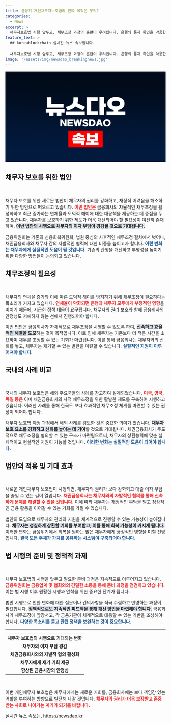 ```yaml
---
title: 금융위 개인채무자보호법의 진짜 목적은 무엇?
categories:
  - News
excerpt: >
  채무자보호법 시행 앞두고, 채무조정 과정의 혼란이 우려됩니다. 은행의 통지 확인을 악용한 사례와 연체율 악화 가능성이 제기되며, 과연 금융회사는 이 법을 제대로 실행할 수 있을까요?
feature_text: >
  ## koreablockchain 실시간 뉴스 속보입니다.

  채무자보호법 시행 앞두고, 채무조정 과정의 혼란이 우려됩니다. 은행의 통지 확인을 악용한 사례와 연체율 악화 가능성이 제기되며, 과연 금융회사는 이 법을 제대로 실행할 수 있을까요?
image: '/assets/img/newsdao_breakingnews.jpg'
---
```


<p><img src="/assets/img/newsdao_breakingnews.jpg" alt="koreablockchain 속보" /></p>

<h2 data-ke-size="size26">채무자 보호를 위한 법안</h2>

<p data-ke-size="size16">&nbsp;</p>

<p>채무자 보호를 위한 새로운 법안이 채무자의 권리를 강화하고, 재정적 어려움을 해소하기 위한 방안으로 떠오르고 있습니다. <b><span style="color: #ee2323;">이번 법안은</span></b> 금융회사의 자율적인 채무조정을 활성화하고 최근 증가하는 연체율과 도덕적 해이에 대한 대응책을 제공하는 데 중점을 두고 있습니다. 채무자를 보호하기 위한 제도가 더욱 개선되어야 할 필요성이 여전히 존재하며, <b><span style="background-color: #21538527;">이번 법안의 시행으로 채무자의 이자 부담이 경감될 것으로 기대됩니다.</span></b> </p>

<p>금융위원회는 기존의 신용회복위원회, 법원 중심의 사후적인 채무조정 절차에서 벗어나, 채권금융회사와 채무자 간의 자발적인 협력에 대한 비중을 높이고자 합니다. <b><span style="color: #1a5490;">이런 변화는 채무자에게 실질적인 도움이 될 것입니다.</span></b> 기존의 관행을 개선하고 투명성을 높이기 위한 다양한 방법들이 논의되고 있습니다.</p>

<h2 data-ke-size="size26">채무조정의 필요성</h2>

<p data-ke-size="size16">&nbsp;</p>

<p>채무자의 연체율 증가와 이에 따른 도덕적 해이를 방지하기 위해 채무조정이 필요하다는 목소리가 커지고 있습니다. <b><span style="color: #ee2323;">연체율이 악화되면 은행과 채무자 모두에게 부정적인 영향</span></b>을 미치기 때문에, 시급한 정책 대응이 요구됩니다. 채무자의 권리 보호와 함께 금융회사의 안정성도 저해하지 않는 선에서 진행되어야 합니다.</p>

<p>이번 법안은 금융회사가 자체적으로 채무조정을 시행할 수 있도록 하여, <b><span style="background-color: #21538527;">신속하고 효율적인 해결을 도모</span></b>하는 것이 목적입니다. 이로 인해 채무자는 기존보다 더 적은 시간을 소요하며 채무를 조정할 수 있는 기회가 마련됩니다. 이를 통해 금융회사는 채무자와의 신뢰를 쌓고, 채무자는 재기할 수 있는 발판을 마련할 수 있습니다. <b><span style="color: #1a5490;">실질적인 지원이 이루어져야 합니다.</span></b></p>

<h2 data-ke-size="size26">국내외 사례 비교</h2>

<p data-ke-size="size16">&nbsp;</p>

<p>국내의 채무자 보호법은 해외 주요국들의 사례를 참고하여 설계되었습니다. <b><span style="color: #ee2323;">미국, 영국, 독일 등은</span></b> 이미 채권금융회사의 사적 채무조정을 위한 활발한 제도를 구축하여 시행하고 있습니다. 이러한 사례를 통해 한국도 보다 효과적인 채무조정 체계를 마련할 수 있는 권장이 되어야 합니다.</p>

<p>채무자 보호법 제정 과정에서 해외 사례를 검토한 것은 중요한 의미가 있습니다. <b><span style="background-color: #21538527;">채무자 보호 요소를 강화하고 신뢰를 높이는 데 기여</span></b>할 것으로 기대됩니다. 채권금융회사가 주도적으로 채무조정을 협의할 수 있는 구조가 마련됨으로써, 채무자의 상환능력에 맞춘 실제적이고 현실적인 지원이 가능할 것입니다. <b><span style="color: #1a5490;">이러한 변화는 실질적인 도움이 되어야 합니다.</span></b></p>

<h2 data-ke-size="size26">법안의 적용 및 기대 효과</h2>

<p data-ke-size="size16">&nbsp;</p>

<p>새로운 개인채무자 보호법이 시행되면, 채무자의 권리가 보다 강화되고 대출 이자 부담을 줄일 수 있는 길이 열립니다. <b><span style="color: #ee2323;">채권금융회사는 채무자와의 자발적인 협의를 통해 신속하게 문제를 해결할 수 있을 것입니다.</span></b> 이에 따라 채무자는 재정적인 부담을 덜고 정상적인 금융 활동을 이어갈 수 있는 기회를 가질 수 있습니다.</p>

<p>법안의 도입으로 채무자의 관리와 지원을 체계적으로 진행할 수 있는 가능성이 높아집니다. <b><span style="background-color: #21538527;">채무자는 성실하게 상환할 기회를 부여받고, 이를 통해 회복 가능성이 커지게 됩니다.</span></b> 이러한 변화는 금융위기에서 회복을 원하는 많은 채무자에게 긍정적인 영향을 미칠 전망입니다. <b><span style="color: #1a5490;">결국 모든 주체가 가치를 공유하는 시스템이 구축되어야 합니다.</span></b></p>

<h2 data-ke-size="size26">법 시행의 준비 및 정책적 과제</h2>

<p data-ke-size="size16">&nbsp;</p>

<p>채무자 보호법의 시행을 앞두고 필요한 준비 과정은 지속적으로 이루어지고 있습니다. <b><span style="color: #ee2323;">금융위원회는 금융업계 및 협회와의 긴밀한 소통을 통해 준비 과정을 점검하고 있습니다.</span></b> 이는 법 시행 이후 원활한 시행과 안착을 위한 중요한 단계가 됩니다.</p>

<p>법안 시행으로 인한 변화에 대한 질문이나 건의사항을 적극 수렴하고 반영하는 과정이 필요합니다. <b><span style="background-color: #21538527;">정책적으로도 지속적인 피드백을 통해 개선 방안을 마련해야 합니다.</span></b> 금융회사가 채무조정에 앞장서고, 각 금융기관이 체계적으로 대응할 수 있는 기반을 조성해야 합니다. <b><span style="color: #1a5490;">다양한 목소리를 듣고 관련 정책을 보완하는 것이 중요합니다.</span></b></p>

<hr>

<table style="width: 100%; border-collapse: collapse;">
    <tbody>
        <tr style="height: 17px;">
            <td style="text-align: center; height: 17px;"><b>채무자 보호법의 시행으로 기대되는 변화</b></td>
        </tr>
        <tr style="height: 17px;">
            <td style="text-align: center; height: 17px;"><b>채무자의 이자 부담 경감</b></td>
        </tr>
        <tr style="height: 17px;">
            <td style="text-align: center; height: 17px;"><b>채권금융회사와의 자발적 협의 활성화</b></td>
        </tr>
        <tr style="height: 17px;">
            <td style="text-align: center; height: 17px;"><b>채무자에게 재기 기회 제공</b></td>
        </tr>
        <tr style="height: 17px;">
            <td style="text-align: center; height: 17px;"><b>향상된 금융시장의 안정성</b></td>
        </tr>
    </tbody>
</table>

<p data-ke-size="size16">&nbsp;</p>

<p>이번 개인채무자 보호법은 채무자에게는 새로운 기회를, 금융회사에는 보다 책임감 있는 역할을 부여하는 방향으로 발전해 나갈 것입니다. <b><span style="color: #ee2323;">채무자의 권리가 더욱 보장받고 존중받는 사회로 나아가는 계기가 되기를 바랍니다.</span></b></p>
실시간 뉴스 속보는, <a href="https://newsdao.kr" rel="dofollow">https://newsdao.kr</a>



